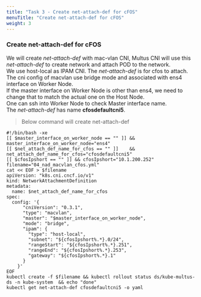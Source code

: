```yaml
---
title: "Task 3 - Create net-attach-def for cFOS"
menuTitle: "Create net-attach-def for cFOS"
weight: 3
---
```


### Create net-attach-def for cFOS

We will create *net-attach-def* with mac-vlan CNI, Multus CNI will use this *net-attach-def* to create  network and attach POD to the network.  
We use host-local as IPAM CNI. The *net-attach-def* is for cfos to attach.  
The cni config of macvlan use bridge mode and associated with ens4 interface on Worker Node.  
If the master interface on Worker Node is other than ens4, we need to change that to match the actual one on the Host Node.   
One can ssh into Worker Node to check Master interface name.  
The *net-attach-def* has name **cfosdefaultcni5**.

> Below command will create net-attach-def

```
#!/bin/bash -xe
[[ $master_interface_on_worker_node == "" ]] && master_interface_on_worker_node="ens4"
[[ $net_attach_def_name_for_cfos == "" ]]    &&  net_attach_def_name_for_cfos="cfosdefaultcni5"
[[ $cfosIpshort == "" ]] && cfosIpshort="10.1.200.252" 
filename="04_nad_macvlan_cfos.yml"
cat << EOF > $filename
apiVersion: "k8s.cni.cncf.io/v1"
kind: NetworkAttachmentDefinition
metadata:
  name: $net_attach_def_name_for_cfos
spec:
  config: '{
      "cniVersion": "0.3.1",
      "type": "macvlan",
      "master": "$master_interface_on_worker_node",
      "mode": "bridge",
      "ipam": {
        "type": "host-local",
        "subnet": "${cfosIpshort%.*}.0/24",
        "rangeStart": "${cfosIpshort%.*}.251",
        "rangeEnd": "${cfosIpshort%.*}.253",
        "gateway": "${cfosIpshort%.*}.1"
      }
    }'
EOF
kubectl create -f $filename && kubectl rollout status ds/kube-multus-ds -n kube-system  && echo "done"
kubectl get net-attach-def cfosdefaultcni5 -o yaml
```
